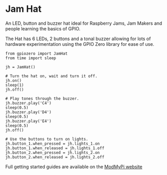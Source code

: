 <!--
---
name: JamHat
class: board
type: multi
formfactor: HAT
manufacturer: ModMyPi
description: A Jam friendly board with 6 LEDs, 2 buttons and a buzzer.
url: https://www.modmypi.com/jam-hat
github: https://github.com/modmypi/Jam-HAT
buy: http://www.modmypi.com/jam-hat
image: 'modmypi-jamhat.png'
pincount: 40
eeprom: no
power:
  '1':
  '2':
  '4':
ground:
  '6':
  '9':
  '14':
  '20':
  '25':
  '30':
  '34':
  '39':
pin:
  '29':
    name: LED1
    direction: output
    active: high
  '31':
    name: LED2
    direction: output
    active: high
  '32':
    name: LED3
    direction: output
    active: high
  '33':
    name: LED4
    direction: output
    active: high
  '36':
    name: LED5
    direction: output
    active: high
  '11':
    name: LED6
    direction: output
    active: high
  '12':
    name: Button 2/Right Button
    direction: input
    active: high
  '35':
    name: Button 1/Left Button
    direction: input
    active: high
  '38':
    name: Buzzer
    direction: output
    active: high
-->
# Jam Hat

An LED, button and buzzer hat ideal for Raspberry Jams, Jam Makers and people learning the basics of GPIO.

The Hat has 6 LEDs, 2 buttons and a tonal buzzer allowing for lots of hardware experimentation using the GPIO Zero library for ease of use.
```
from gpiozero import JamHat
from time import sleep

jh = JamHat()

# Turn the hat on, wait and turn it off.
jh.on()
sleep(1)
jh.off()

# Play tones through the buzzer.
jh.buzzer.play('C4')
sleep(0.5)
jh.buzzer.play('D4')
sleep(0.5)
jh.buzzer.play('E4')
sleep(0.5)
jh.off()

# Use the buttons to turn on lights.
jh.button_1.when_pressed = jh.lights_1.on
jh.button_1.when_released = jh.lights_1.off
jh.button_2.when_pressed = jh.lights_2.on
jh.button_2.when_released = jh.lights_2.off
```

Full getting started guides are available on the [ModMyPi website](https://www.modmypi.com/blog/getting-started-with-the-jamhat)
